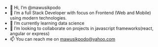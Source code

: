 - 👋 Hi, I’m @mawusikpodo
- 👀 I’m a full Stack Developer with focus on Frontend (Web and Mobile) using modern technologies.
- 🌱 I’m currently learning data science 
- 💞️ I’m looking to collaborate on projects in javascript frameworks(react, angular or express)
- 📫 You can reach me on mawusikpodo@yahoo.com

<!---
mawusikpodo/mawusikpodo is a ✨ special ✨ repository because its `README.md` (this file) appears on your GitHub profile.
You can click the Preview link to take a look at your changes.
--->
